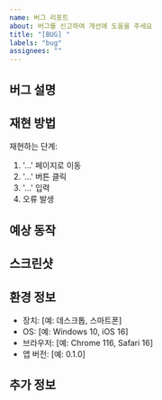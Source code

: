 ```yaml
---
name: 버그 리포트
about: 버그를 신고하여 개선에 도움을 주세요
title: "[BUG] "
labels: "bug"
assignees: ""
---
```


## 버그 설명

<!-- 발생한 버그에 대해 명확하고 간결하게 설명해주세요 -->

## 재현 방법

재현하는 단계:

1. '...' 페이지로 이동
2. '...' 버튼 클릭
3. '...' 입력
4. 오류 발생

## 예상 동작

<!-- 정상적으로 작동했을 때 어떻게 동작해야 하는지 설명해주세요 -->

## 스크린샷

<!-- 가능하다면 문제를 설명하는 스크린샷을 첨부해주세요 -->

## 환경 정보

- 장치: [예: 데스크톱, 스마트폰]
- OS: [예: Windows 10, iOS 16]
- 브라우저: [예: Chrome 116, Safari 16]
- 앱 버전: [예: 0.1.0]

## 추가 정보

<!-- 문제에 대한 다른 맥락이나 정보가 있다면 여기에 추가해주세요 -->
